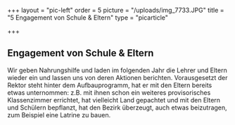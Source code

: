 +++
layout = "pic-left"
order = 5
picture = "/uploads/img_7733.JPG"
title = "5 Engagement von Schule & Eltern"
type = "picarticle"

+++
## Engagement von Schule & Eltern

Wir geben Nahrungshilfe und laden im folgenden Jahr die Lehrer und Eltern wieder ein und lassen uns von deren Aktionen berichten. Vorausgesetzt der Rektor steht hinter dem Aufbauprogramm, hat er mit den Eltern bereits etwas unternommen: z.B. mit ihnen schon ein weiteres provisorisches Klassenzimmer errichtet, hat vielleicht Land gepachtet und mit den Eltern und Schülern bepflanzt, hat den Bezirk überzeugt, auch etwas beizutragen, zum Beispiel eine Latrine zu bauen.